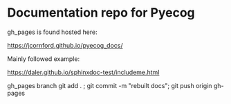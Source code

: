 # Documentation repo for Pyecog

gh_pages is found hosted here:

https://jcornford.github.io/pyecog_docs/

Mainly followed example:

https://daler.github.io/sphinxdoc-test/includeme.html

gh_pages branch
git add . ; git commit -m "rebuilt docs"; git push origin gh-pages
